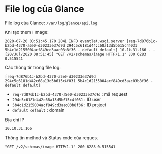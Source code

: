 # File log của Glance

File log của Glance: `/var/log/glance/api.log`

Khi tạo thêm 1 image:
```log
2020-07-20 08:51:45.170 2041 INFO eventlet.wsgi.server [req-7d876b1c-b2bd-4370-a5e0-d30233e37d9d 294c5c6181d442c68a13d5b615c4f031 5b4c1d2155004acf849cd3aac03b8f36 - default default] 10.10.31.166 - - [20/Jul/2020 08:51:45] "GET /v2/schemas/image HTTP/1.1" 200 6283 0.515541
```

Các thông tin trong file log:
```
[req-7d876b1c-b2bd-4370-a5e0-d30233e37d9d 294c5c6181d442c68a13d5b615c4f031 5b4c1d2155004acf849cd3aac03b8f36 - default default]
```
- `req-7d876b1c-b2bd-4370-a5e0-d30233e37d9d` : mã request
- `294c5c6181d442c68a13d5b615c4f031` : ID user
- `5b4c1d2155004acf849cd3aac03b8f36` : ID project
- `default default` : domain


Địa chỉ IP
```
10.10.31.166
```

Thông tin method và Status code của request
```
"GET /v2/schemas/image HTTP/1.1" 200 6283 0.515541
```
